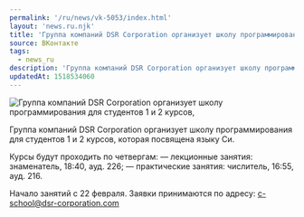 ```yaml
---
permalink: '/ru/news/vk-5053/index.html'
layout: 'news.ru.njk'
title: 'Группа компаний DSR Corporation организует школу программирования для студентов 1 и 2 курсов, к'
source: ВКонтакте
tags:
  - news_ru
description: 'Группа компаний DSR Corporation организует школу программирования для студентов 1 и 2 курсов,'
updatedAt: 1518534060
---
```

![Группа компаний DSR Corporation организует школу программирования для студентов 1 и 2 курсов,](https://sun9-28.userapi.com/impf/c834400/v834400878/b75c3/5vG4sC6qzZg.jpg?size=1280x853&quality=96&sign=9efe18e67b33c5b93f4a0a77ab1358d5&c_uniq_tag=q8b6nia-4823Sg1KSchIurJo2n3Wu7vZh7peVWLWg-0&type=album)

Группа компаний DSR Corporation организует школу программирования для студентов 1 и 2 курсов, которая посвящена языку Си.

Курсы будут проходить по четвергам:
— лекционные занятия: знаменатель, 18:40, ауд. 226;
— практические занятия: числитель, 16:55, ауд. 216.

Начало занятий с 22 февраля.
Заявки принимаются по адресу: c-school@dsr-corporation.com
